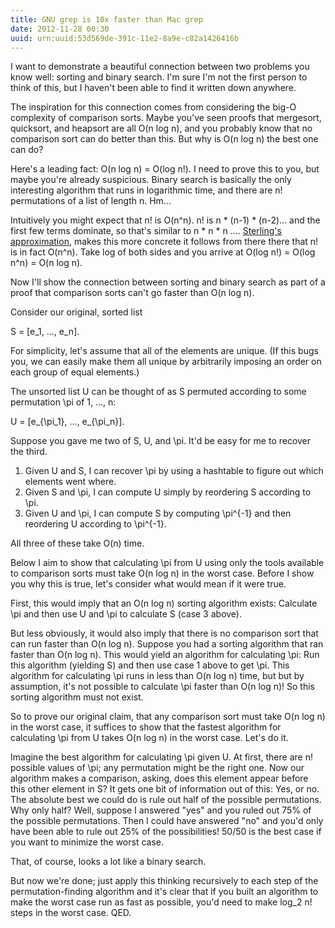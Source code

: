 ```yaml
---
title: GNU grep is 10x faster than Mac grep
date: 2012-11-28 00:30
uuid: urn:uuid:53d569de-391c-11e2-8a9e-c82a1426416b
---
```


I want to demonstrate a beautiful connection between two problems you know well:
sorting and binary search.  I'm sure I'm not the first person to think of this,
but I haven't been able to find it written down anywhere.

The inspiration for this connection comes from considering the big-O complexity
of comparison sorts.  Maybe you've seen proofs that mergesort, quicksort, and
heapsort are all O(n log n), and you probably know that no comparison sort can do
better than this. But why is O(n log n) the best one can do?

Here's a leading fact: O(n log n) = O(log n!).  I need to prove this to you, but
maybe you're already suspicious.  Binary search is basically the only
interesting algorithm that runs in logarithmic time, and there are n!
permutations of a list of length n.  Hm...

Intuitively you might expect that n! is O(n^n).  n! is n * (n-1) * (n-2)... and
the first few terms dominate, so that's similar to n * n * n ....  [Sterling's
approximation](https://en.wikipedia.org/wiki/Stirling%27s_approximation), makes
this more concrete it follows from there there that n! is in fact O(n^n).  Take
log of both sides and you arrive at O(log n!) = O(log n^n) = O(n log n).

Now I'll show the connection between sorting and binary search as part of a
proof that comparison sorts can't go faster than O(n log n).

Consider our original, sorted list

  S = [e_1, ..., e_n].

For simplicity, let's assume that all of the elements are unique.  (If this bugs
you, we can easily make them all unique by arbitrarily imposing an order on each
group of equal elements.)

The unsorted list U can be thought of as S permuted according to some
permutation \pi of 1, ..., n:

  U = [e_{\pi_1}, ..., e_{\pi_n}].

Suppose you gave me two of S, U, and \pi.  It'd be easy for me to recover the
third.

 1. Given U and S, I can recover \pi by using a hashtable to figure out which
    elements went where.
 2. Given S and \pi, I can compute U simply by reordering S according to \pi.
 3. Given U and \pi, I can compute S by computing \pi^{-1} and then reordering U
    according to \pi^{-1}.

All three of these take O(n) time.

Below I aim to show that calculating \pi from U using only the tools available
to comparison sorts must take O(n log n) in the worst case.  Before I show you
why this is true, let's consider what would mean if it were true.

First, this would imply that an O(n log n) sorting algorithm exists: Calculate
\pi and then use U and \pi to calculate S (case 3 above).

But less obviously, it would also imply that there is no comparison sort that
can run faster than O(n log n).  Suppose you had a sorting algorithm that ran
faster than O(n log n).  This would yield an algorithm for calculating \pi: Run
this algorithm (yielding S) and then use case 1 above to get \pi.  This
algorithm for calculating \pi runs in less than O(n log n) time, but but by
assumption, it's not possible to calculate \pi faster than O(n log n)!  So
this sorting algorithm must not exist.

So to prove our original claim, that any comparison sort must take O(n log n) in
the worst case, it suffices to show that the fastest algorithm for calculating
\pi from U takes O(n log n) in the worst case.  Let's do it.

Imagine the best algorithm for calculating \pi given U.  At first, there are n!
possible values of \pi; any permutation might be the right one.  Now our
algorithm makes a comparison, asking, does this element appear before this other
element in S?  It gets one bit of information out of this: Yes, or no.  The
absolute best we could do is rule out half of the possible permutations.  Why
only half?  Well, suppose I answered "yes" and you ruled out 75% of the possible
permutations.  Then I could have answered "no" and you'd only have been able to
rule out 25% of the possibilities!  50/50 is the best case if you want to
minimize the worst case.

That, of course, looks a lot like a binary search.

But now we're done; just apply this thinking recursively to each step of the
permutation-finding algorithm and it's clear that if you built an algorithm to
make the worst case run as fast as possible, you'd need to make log_2 n! steps
in the worst case.  QED.
